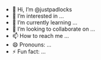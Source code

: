 - 👋 Hi, I’m @justpadlocks
- 👀 I’m interested in ...
- 🌱 I’m currently learning ...
- 💞️ I’m looking to collaborate on ...
- 📫 How to reach me ...
- 😄 Pronouns: ...
- ⚡ Fun fact: ...

<!---
justpadlocks/justpadlocks is a ✨ special ✨ repository because its `README.md` (this file) appears on your GitHub profile.
You can click the Preview link to take a look at your changes.
--->
